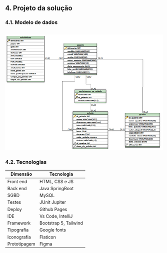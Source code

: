 ## 4. Projeto da solução

### 4.1. Modelo de dados

![Exemplo de um modelo relacional](images/modeloRelacional.png "Exemplo de Modelo Relacional.")
---

### 4.2. Tecnologias

| **Dimensão**   | **Tecnologia**        |
| ---            | ---                   |
| Front end      | HTML, CSS e JS        |
| Back end       | Java SpringBoot       |
| SGBD           | MySQL                 |
| Testes         | JUnit Jupiter         |
| Deploy         | Github Pages          |
| IDE            | Vs Code, IntelliJ     |
| Framework      | Bootstrap 5, Tailwind |
| Tipografia     | Google fonts          |
| Iconografia    | Flaticon              |
| Prototipagem   | Figma                 |
